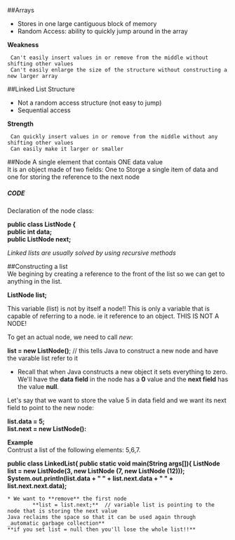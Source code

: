 ##Arrays 
  * Stores in one large cantiguous block of memory 
  * Random Access: ability to quickly jump around in the array 
  
**Weakness** 

     Can't easily insert values in or remove from the middle without shifting other values
     Can't easily enlarge the size of the structure without constructing a new larger array


##Linked List Structure
  * Not a random access structure (not easy to jump)
  * Sequential access 

    
**Strength** 

     Can quickly insert values in or remove from the middle without any shifting other values
     Can easily make it larger or smaller

##Node 
  A single element that contais ONE data value  
  It is an object made of two fields: One to Storge a single item of data and one for storing the reference to the next node   

##### CODE 
  Declaration of the node class:     
  
  **public class ListNode {  
  public int data;  
  public ListNode next;**  
  
_Linked lists are usually solved by using recursive methods_  

##Constructing a list  
We begining by creating a reference to the front of the list so we can get to anything in the list.  
  
**ListNode list;**  
  
This variable (list) is not by itself a node!! This is only a variable that is capable of referring to a node. ie it reference to an object. THIS IS NOT A NODE!  
  
To get an actual node, we need to call _new_:  
  
**list = new ListNode()**;      // this tells Java to construct a new node and have the varable list refer to it   
  
 * Recall that when Java constructs a new object it sets everything to zero.  
 We'll have the **data field** in the node has a  **0** value and the **next field** has the value **null**.  

Let's say that we want to store the value 5 in data field and we want its next field to point to the new node:  
  
  **list.data = 5;**  
  **list.next = new ListNode():**  
    
**Example**   
Contrust a list of the following elements: 5,6,7.

**public class LinkedList{
  public static void main(String args[]){
    ListNode list = new ListNode(3, new ListNode (7, new ListNode (12)));  
    System.out.println(list.data + " " + list.next.data + " " + list.next.next.data);**  
  
  
	* We want to **remove** the first node
		    **list = list.next;**  // variable list is pointing to the node that is storing the next value  
	Java reclaims the space so that it can be used again through _automatic garbage collection**  
	**if you set list = null then you'll lose the whole list!!**









